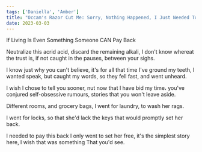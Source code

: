 ```yaml
---
tags: ['Daniella', 'Amber']
title: "Occam's Razor Cut Me: Sorry, Nothing Happened, I Just Needed To Even The Debt"
date: 2023-03-03
---
```


If Living Is Even Something Someone CAN Pay Back

Neutralize this acrid acid,
discard the remaining alkali,
I don't know whereat the trust is,
if not caught in the pauses,
between your sighs.

I know just why you can't believe,
it's for all that time I've ground my teeth,
I wanted speak, but caught my words,
so they fell fast, and went unheard.

I wish I chose to tell you sooner,
nut now that I have bid my time،
you've conjured self-obsessive rumours,
stories that you won't leave aside.

Different rooms,
and grocery bags,
I went for laundry,
to wash her rags.

I went for locks,
so that she'd lack
the keys that would
promptly set her back.

I needed to pay this back
I only went to set her free,
it's the simplest story here,
I wish that was something
That you'd see.
